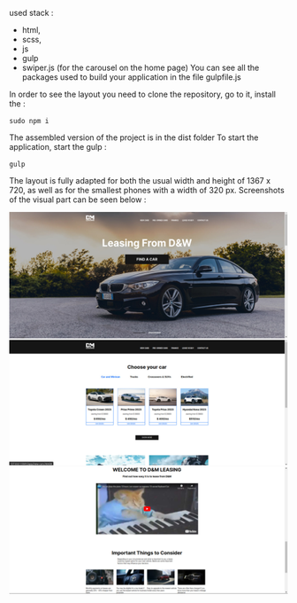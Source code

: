 used stack : 
- html,
- scss,
- js
- gulp
- swiper.js (for the carousel on the home page)
You can see all the packages used to build your application in the file gulpfile.js 

In order to see the layout you need to clone the repository, go to it, install the :
```
sudo npm i 
```
The assembled version of the project is in the dist folder
To start the application, start the gulp : 
```
gulp
```
The layout is fully adapted for both the usual width and height of 1367 x 720, as well as for the smallest phones with a width of 320 px. 
Screenshots of the visual part can be seen below : 

![](https://github.com/valdemarus21/html-multipage-layout-car-leasing-site/blob/master/screenshots/9.jpg)
![](https://github.com/valdemarus21/html-multipage-layout-car-leasing-site/blob/master/screenshots/11.jpg)
![](https://github.com/valdemarus21/html-multipage-layout-car-leasing-site/blob/master/screenshots/10.jpg)
